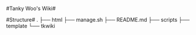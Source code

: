 #Tanky Woo's Wiki#

#Structure#
	.
	├── html
	├── manage.sh
	├── README.md
	├── scripts
	├── template
	└── tkwiki


